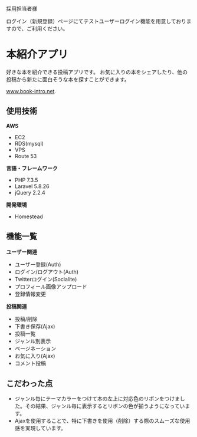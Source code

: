 採用担当者様

ログイン（新規登録）ページにてテストユーザーログイン機能を用意しておりますので、ご利用ください。




# 本紹介アプリ
好きな本を紹介できる投稿アプリです。
お気に入りの本をシェアしたり、他の投稿から新たに面白そうな本を探すことができます。

www.book-intro.net.

## 使用技術
**AWS**
* EC2
* RDS(mysql)
* VPS
* Route 53

**言語・フレームワーク**
* PHP 7.3.5
* Laravel 5.8.26
* jQuery 2.2.4

**開発環境**
* Homestead

## 機能一覧

**ユーザー関連**
* ユーザー登録(Auth)
* ログイン/ログアウト(Auth)
* Twitterログイン(Socialite)
* プロフィール画像アップロード
* 登録情報変更

**投稿関連**
* 投稿/削除
* 下書き保存(Ajax)
* 投稿一覧
* ジャンル別表示
* ページネーション
* お気に入り(Ajax)
* コメント投稿


## こだわった点
* ジャンル毎にテーマカラーをつけて本の左上に対応色のリボンをつけました。その結果、ジャンル毎に表示するとリボンの色が揃うようになっています。
* Ajaxを使用することで、特に下書きを使用（削除）する際のスムーズな使用感を実現しています。
